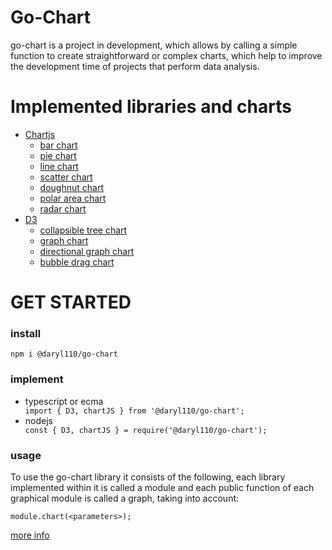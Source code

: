 # Go-Chart

go-chart is a project in development, which allows by calling a simple function to create straightforward or complex charts, which help to improve the development time of projects that perform data analysis.

# Implemented libraries and charts
* [Chartjs](https://www.chartjs.org/)
    * [bar chart](https://github.com/Daryl110/go-chart/wiki#bar-chart)
    * [pie chart](https://github.com/Daryl110/go-chart/wiki#pie-chart)
    * [line chart](https://github.com/Daryl110/go-chart/wiki#line-chart)
    * [scatter chart](https://github.com/Daryl110/go-chart/wiki#scatter-chart)
    * [doughnut chart](https://github.com/Daryl110/go-chart/wiki#doughnut-chart)
    * [polar area chart](https://github.com/Daryl110/go-chart/wiki#polar-area-chart)
    * [radar chart](https://github.com/Daryl110/go-chart/wiki#radar-chart)
* [D3](https://d3js.org/)
    * [collapsible tree chart](https://github.com/Daryl110/go-chart/wiki#collapsible-tree-chart)
    * [graph chart](https://github.com/Daryl110/go-chart/wiki#graph-chart)
    * [directional graph chart](https://github.com/Daryl110/go-chart/wiki#directional-graph-chart)
    * [bubble drag chart](https://github.com/Daryl110/go-chart/wiki#bubble-drag-chart)
    
# GET STARTED

### install

   <code>npm i @daryl110/go-chart</code>
   
### implement
   <ul>
      <li>typescript or ecma</li>
      <code>import { D3, chartJS } from '@daryl110/go-chart';</code>
      <li>nodejs</li>
      <code>const { D3, chartJS } = require('@daryl110/go-chart');</code>
   </ul>
   
### usage

  To use the go-chart library it consists of the following, each library implemented within it is called a module and each public function of each graphical module is called a     graph, taking into account:

  <code>module.chart(\<parameters\>);</code>
  
  [more info](https://daryl110.github.io/go-chart-doc)
